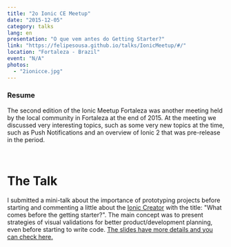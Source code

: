 ```yaml
---
title: "2o Ionic CE Meetup"
date: "2015-12-05"
category: talks
lang: en
presentation: "O que vem antes do Getting Starter?"
link: "https://felipesousa.github.io/talks/IonicMeetup/#/"
location: "Fortaleza - Brazil"
event: "N/A"
photos:
  - "2ionicce.jpg"
---
```


### Resume

The second edition of the Ionic Meetup Fortaleza was another meeting held by the local community in Fortaleza at the end of 2015. At the meeting we discussed very interesting topics, such as some very new topics at the time, such as Push Notifications and an overview of Ionic 2 that was pre-release in the period.

<br />

# The Talk

I submitted a mini-talk about the importance of prototyping projects before starting and commenting a little about the [Ionic Creator](https://creator.ionic.io/) with the title: "What comes before the getting starter?". The main concept was to present strategies of visual validations for better product/development planning, even before starting to write code. [The slides have more details and you can check here.](https://felipesousa.github.io/talks/IonicMeetup/#/)
